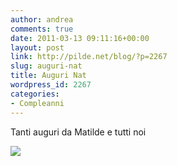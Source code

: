 ```yaml
---
author: andrea
comments: true
date: 2011-03-13 09:11:16+00:00
layout: post
link: http://pilde.net/blog/?p=2267
slug: auguri-nat
title: Auguri Nat
wordpress_id: 2267
categories:
- Compleanni
---
```


Tanti auguri da Matilde e tutti noi

[![](http://pilde.net/blog/wp-content/uploads/2011/03/nathalie_smll.jpg)](http://pilde.net/blog/wp-content/uploads/2011/03/nathalie_smll.jpg)
